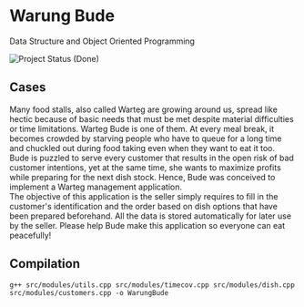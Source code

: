 # Warung Bude
Data Structure and Object Oriented Programming

![Project Status (Done)](https://img.shields.io/badge/project%20status-done-success?style=flat)

## Cases
Many food stalls, also called Warteg are growing around us, spread like hectic
because of basic needs that must be met despite material difficulties or time
limitations. Warteg Bude is one of them. At every meal break, it becomes crowded by
starving people who have to queue for a long time and chuckled out during food taking
even when they want to eat it too.<br>
Bude is puzzled to serve every customer that results in the open risk of bad
customer intentions, yet at the same time, she wants to maximize profits while
preparing for the next dish stock. Hence, Bude was conceived to implement a Warteg
management application.<br>
The objective of this application is the seller simply requires to fill in the
customer's identification and the order based on dish options that have been prepared
beforehand. All the data is stored automatically for later use by the seller. Please help
Bude make this application so everyone can eat peacefully!

## Compilation
`g++ src/modules/utils.cpp src/modules/timecov.cpp src/modules/dish.cpp src/modules/customers.cpp -o WarungBude`